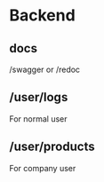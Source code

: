 # Backend

## docs

/swagger or /redoc

## /user/logs

For normal user

## /user/products

For company user
